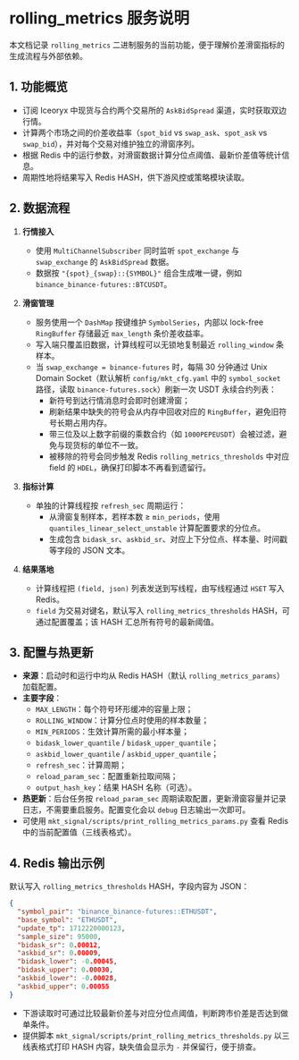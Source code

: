 # rolling_metrics 服务说明

本文档记录 `rolling_metrics` 二进制服务的当前功能，便于理解价差滑窗指标的生成流程与外部依赖。

## 1. 功能概览

- 订阅 Iceoryx 中现货与合约两个交易所的 `AskBidSpread` 渠道，实时获取双边行情。
- 计算两个市场之间的价差收益率（`spot_bid` vs `swap_ask`、`spot_ask` vs `swap_bid`），并对每个交易对维护独立的滑窗序列。
- 根据 Redis 中的运行参数，对滑窗数据计算分位点阈值、最新价差值等统计信息。
- 周期性地将结果写入 Redis HASH，供下游风控或策略模块读取。

## 2. 数据流程

1. **行情接入**  
   - 使用 `MultiChannelSubscriber` 同时监听 `spot_exchange` 与 `swap_exchange` 的 `AskBidSpread` 数据。  
   - 数据按 `"{spot}_{swap}::{SYMBOL}"` 组合生成唯一键，例如 `binance_binance-futures::BTCUSDT`。

2. **滑窗管理**  
   - 服务使用一个 `DashMap` 按键维护 `SymbolSeries`，内部以 lock-free `RingBuffer` 存储最近 `max_length` 条价差收益率。  
   - 写入端只覆盖旧数据，计算线程可以无锁地复制最近 `rolling_window` 条样本。  
   - 当 `swap_exchange = binance-futures` 时，每隔 30 分钟通过 Unix Domain Socket（默认解析 `config/mkt_cfg.yaml` 中的 `symbol_socket` 路径，读取 `binance-futures.sock`）刷新一次 USDT 永续合约列表：  
     - 新符号到达行情消息时会即时创建滑窗；  
     - 刷新结果中缺失的符号会从内存中回收对应的 `RingBuffer`，避免旧符号长期占用内存。  
     - 带三位及以上数字前缀的乘数合约（如 `1000PEPEUSDT`）会被过滤，避免与现货标的单位不一致。  
     - 被移除的符号会同步触发 Redis `rolling_metrics_thresholds` 中对应 field 的 `HDEL`，确保打印脚本不再看到遗留行。

3. **指标计算**  
   - 单独的计算线程按 `refresh_sec` 周期运行：  
     - 从滑窗复制样本，若样本数 ≥ `min_periods`，使用 `quantiles_linear_select_unstable` 计算配置要求的分位点。  
     - 生成包含 `bidask_sr`、`askbid_sr`、对应上下分位点、样本量、时间戳等字段的 JSON 文本。

4. **结果落地**  
   - 计算线程把 `(field, json)` 列表发送到写线程，由写线程通过 `HSET` 写入 Redis。  
   - `field` 为交易对键名，默认写入 `rolling_metrics_thresholds` HASH，可通过配置覆盖；该 HASH 汇总所有符号的最新阈值。

## 3. 配置与热更新

- **来源**：启动时和运行中均从 Redis HASH（默认 `rolling_metrics_params`）加载配置。  
- **主要字段**：
  - `MAX_LENGTH`：每个符号环形缓冲的容量上限；
  - `ROLLING_WINDOW`：计算分位点时使用的样本数量；
  - `MIN_PERIODS`：生效计算所需的最小样本量；
  - `bidask_lower_quantile` / `bidask_upper_quantile`；
  - `askbid_lower_quantile` / `askbid_upper_quantile`；
  - `refresh_sec`：计算周期；
  - `reload_param_sec`：配置重新拉取间隔；
  - `output_hash_key`：结果 HASH 名称（可选）。
- **热更新**：后台任务按 `reload_param_sec` 周期读取配置，更新滑窗容量并记录日志，不需要重启服务。配置变化会以 `debug` 日志输出一次即可。
- 可使用 `mkt_signal/scripts/print_rolling_metrics_params.py` 查看 Redis 中的当前配置值（三线表格式）。

## 4. Redis 输出示例

默认写入 `rolling_metrics_thresholds` HASH，字段内容为 JSON：

```json
{
  "symbol_pair": "binance_binance-futures::ETHUSDT",
  "base_symbol": "ETHUSDT",
  "update_tp": 1712220000123,
  "sample_size": 95000,
  "bidask_sr": 0.00012,
  "askbid_sr": 0.00009,
  "bidask_lower": -0.00045,
  "bidask_upper": 0.00030,
  "askbid_lower": -0.00028,
  "askbid_upper": 0.00055
}
```

- 下游读取时可通过比较最新价差与对应分位点阈值，判断跨市价差是否达到做单条件。
- 提供脚本 `mkt_signal/scripts/print_rolling_metrics_thresholds.py` 以三线表格式打印 HASH 内容，缺失值会显示为 `-` 并保留行，便于排查。

